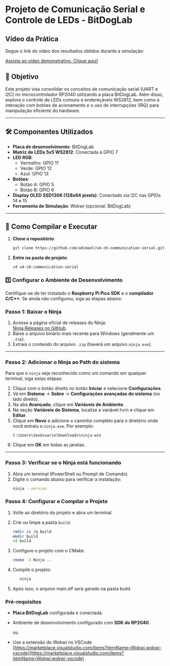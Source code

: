 # Projeto de Comunicação Serial e Controle de LEDs - BitDogLab

## Vídeo da Prática

Segue o link do vídeo dos resultados obtidos durante a simulação:

[Assista ao vídeo demonstrativo. Clique aqui!](https://youtu.be/6W8TC-6bzO0)

## 📌 **Objetivo**

Este projeto visa consolidar os conceitos de comunicação serial (UART e I2C) no microcontrolador RP2040 utilizando a placa BitDogLab. Além disso, explora o controle de LEDs comuns e endereçáveis WS2812, bem como a interação com botões de acionamento e o uso de interrupções (IRQ) para manipulação eficiente do hardware.

---

## 🛠 **Componentes Utilizados**

- **Placa de desenvolvimento**: BitDogLab
- **Matriz de LEDs 5x5 WS2812**: Conectada à GPIO 7
- **LED RGB**:
    - Vermelho: GPIO 11
    - Verde: GPIO 12
    - Azul: GPIO 13
- **Botões**: 
    - Botão A: GPIO 5
    - Botão B: GPIO 6
- **Display OLED SSD1306 (128x64 pixels)**: Conectado via I2C nas GPIOs 14 e 15
- **Ferramenta de Simulação**: Wokwi (opcional: BitDogLab)

---

## 🚀 **Como Compilar e Executar**

1. **Clone o repositório**:
   ```bash
   git clone https://github.com/adimael/u4-c6-communication-serial.git
   ````
2. **Entre na pasta do projeto**:
   ````
   cd u4-c6-communication-serial
   
   ````

### **1️⃣ Configurar o Ambiente de Desenvolvimento**
Certifique-se de ter instalado o **Raspberry Pi Pico SDK** e o **compilador C/C++**. Se ainda não configurou, siga as etapas abaixo:

### Passo 1: Baixar o Ninja
   1. Acesse a página oficial de releases do Ninja:  
   [Ninja Releases no GitHub](https://github.com/ninja-build/ninja/releases).
   2. Baixe o arquivo binário mais recente para Windows (geralmente um `.zip`).
   3. Extraia o conteúdo do arquivo `.zip` (haverá um arquivo `ninja.exe`).

   ---

   ### Passo 2: Adicionar o Ninja ao Path do sistema
   Para que o `ninja` seja reconhecido como um comando em qualquer terminal, siga estas etapas:

   1. Clique com o botão direito no botão **Iniciar** e selecione **Configurações**.
   2. Vá em **Sistema** → **Sobre** → **Configurações avançadas do sistema** (no lado direito).
   3. Na aba **Avançado**, clique em **Variáveis de Ambiente**.
   4. Na seção **Variáveis do Sistema**, localize a variável `Path` e clique em **Editar**.
   5. Clique em **Novo** e adicione o caminho completo para o diretório onde você extraiu o `ninja.exe`. Por exemplo:
      ````
      C:\Users\SeuUsuario\Downloads\ninja-win
      ````
   6. Clique em **OK** em todas as janelas.

   ---

   ### Passo 3: Verificar se o Ninja está funcionando
   1. Abra um terminal (PowerShell ou Prompt de Comando).
   2. Digite o comando abaixo para verificar a instalação:
      ```bash
      ninja --version
      ````

   ### Passo 4: Configurar e Compilar o Projeto

   1. Volte ao diretório do projeto e abra um terminal.
   2. Crie ou limpe a pasta `build`:
      ```bash
      rmdir /s /q build
      mkdir build
      cd build
      
   3. Configure o projeto com o CMake:
      ```bash
      cmake -G Ninja ..
      ````
   4. Compile o projeto:

      ```bash
         ninja
      ````

   5. Após isso, o arquivo main.elf será gerado na pasta build.

### Pré-requisitos
- **Placa BitDogLab** configurada e conectada.
- Ambiente de desenvolvimento configurado com **SDK do RP2040**.

   ou

- Use a extensão do Wokwi no VSCode [https://marketplace.visualstudio.com/items?itemName=Wokwi.wokwi-vscode](https://marketplace.visualstudio.com/items?itemName=Wokwi.wokwi-vscode)